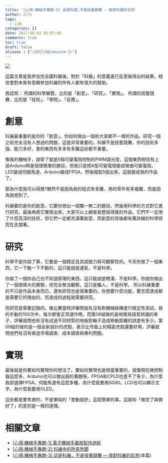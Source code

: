```yaml
---
title: '[心得:機械手專題-3] 這是科展,不是技藝競賽 — 我對科展的反思'
author: ZiTe
tags:
  - 心得
categories: []
date: 2017-08-03 09:07:00
comments: true
toc: true
draft: false
aliases : ["/2017/08/macarm-3/"]
---
```

![](https://1.bp.blogspot.com/-NfsZ2iCdrOI/XqYwxUHlMEI/AAAAAAAACJQ/sos5OezhvcY9gbhUFMxUKNJ5HGiSnvuOgCPcBGAsYHg/s400/DSC_0054.JPG)

這篇文章是我參加完全國科展後，對於「科展」的意義進行反思後得出的結果，相信會對未來有意願參加科展的所有人都有很大的幫助。 

我認爲：
所謂的科學展覽，比的是「創意」、「研究」、「實現」。
所謂的技藝競賽，比的是「技術」、「學問」、「反應」。

<!--more-->

# 創意

科展最重要的是你的「創意」，你如何做出一個和大家都不一樣的作品，研究一個之前完全沒有人想過的問題，這是非常重要的。科展不是技藝競賽，你的技術多強、能力多好、會的東西有多多有多難這些都不重要。 

像我的機械手，說穿了就是5個可變電阻控制的PWM調光燈，這個東西相信有上過Arduino時是個很簡單的題目，但我只是把A型可變電阻變成彎曲可變電阻，LED變成伺服馬達，Arduino變成FPGA，然後複製5個出來，這就變成我的作品了。

那為什麼我可以得獎?顯然不是因為我的程式有多難，用的零件有多複雜，而是因為我想到了。 

科展要的是你的創意，它要你想出一個獨一無二的題目，然後用科學的方式對它進行研究，最後再將它實現出來。大家可以上網查查歷屆得獎的作品，它們不一定用了什麼高深的技術，但它們一定都充滿著創意，而創意的背後都有著詳細的科學研究在支撐著。

# 研究

科學不是你說了算，它要是一個穩定且具說服力與可觀察性的。今天你做了一個東西，它一下動一下不動的，這只能說是運氣，不是科學。

你做了一個你自己也不知道原理的東西，這只能說是瞎湊，不是科學。你說你做出了一個很偉大的實驗，但完全無法觀察，這只是騙人，不是科學。 所以科展重要的不只是作品本身而已，還有研究也是很重要的。你想要什麼功能，要怎麼達成都是需要它的理由的，而達成的過程就需要研究。 

而研究是需要記錄的。像比賽當時評審問我有沒有對機械結構進行穩定性測試，我的手動的100次中，每次都會正常運作嗎。而第06組做的是視覺與語音辨識的車子，評審就問他有沒有試過不同材質的地板對輪子造成移動距離的誤差有多少。第09組的做的是一個全新設計的虎鉗，表示比市面上的精密虎鉗還要好用，評審就問他們有沒有做過市場調查、成本調查與專利問題。

# 實現

最後就是你要如何實現你的想法了。要如何實現也是相當重要的，就像現在微控制器這麼多、Arduino也可以做出我的專題呀，FPGA和CPLD也差不了多少，為什麼我卻選擇FPGA。伺服馬達有這麼多種，為什麼我要用SG90。LCD也可以顯示文字，為什麼我要用OLED。

這些都是要考慮的，不是單純的「會動就好」這麼簡單的事。這就和「做完了與做好了」的差別是一樣的道理。

# 相關文章

* [\[心得:機械手專題-1\] 電子機械手義肢製作過程](/2017/08/macarm-1/)
* [\[心得:機械手專題-2\] 科展中的所見所聞](/2017/08/macarm-2/)
* [\[心得:機械手專題-3\] 這是科展，不是技藝競賽 — 我對科展的反思](/2017/08/macarm-3/)(本篇)
